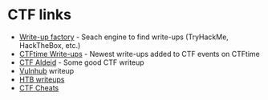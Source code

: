 

# CTF links

* [Write-up factory](https://writeup.raw.pm/) - Seach engine to find write-ups \(TryHackMe, HackTheBox, etc.\)
* [CTFtime Write-ups](https://ctftime.org/writeups) - Newest write-ups added to CTF events on CTFtime
* [CTF Aldeid](https://github.com/alexwari/hacktricks/blob/master/ctf-write-ups/CTF%20aldeid.md) - Some good CTF writeup
* [Vulnhub](https://github.com/Ignitetechnologies/Vulnhub-CTF-Writeupsl) writeup
* [HTB writeups](https://github.com/Ignitetechnologies/HackTheBox-CTF-Writeups)
* [CTF Cheats](https://github.com/Adamkadaban/CTFs#ctf-cheat-sheet)
